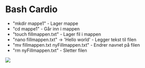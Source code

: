 
# Bash Cardio

* "mkdir mappe1" - Lager mappe
* "cd mappe1" - Går inn i mappen
* "touch filImappen.txt" - Lager fil i mappen
* "nano filImappen.txt" -> 'Hello world' - Legger tekst til filen
* "mv filImappen.txt nyFilImappen.txt"  - Endrer navnet på filen
* "rm nyFilImappen.txt" - Sletter filen

<img src="https://i.gyazo.com/407da09f7cb6bcfc69fc60f2c939e5a4.png">
